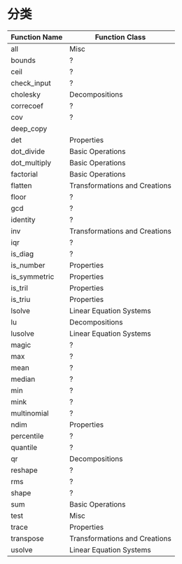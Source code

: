 # 分类

| Function Name | Function Class |
|-----------|-----------|
|all|Misc|
|bounds|?|
|ceil|?|
|check_input|?|
|cholesky|Decompositions|
|correcoef|?|
|cov|?|
|deep_copy
|det|Properties|
|dot_divide|Basic Operations|
|dot_multiply|Basic Operations|
|factorial|Basic Operations|
|flatten|Transformations and Creations|
|floor|?|
|gcd|?|
|identity|?|
|inv|Transformations and Creations|
|iqr|?|
|is_diag|?|
|is_number|Properties|
|is_symmetric|Properties|
|is_tril|Properties|
|is_triu|Properties|
|lsolve|Linear Equation Systems|
|lu|Decompositions|
|lusolve|Linear Equation Systems|
|magic|?|
|max|?|
|mean|?|
|median|?|
|min|?|
|mink|?|
|multinomial|?|
|ndim|Properties|
|percentile|?|
|quantile|?|
|qr|Decompositions|
|reshape|?|
|rms|?|
|shape|?|
|sum|Basic Operations|
|test|Misc|
|trace|Properties|
|transpose|Transformations and Creations|
|usolve|Linear Equation Systems|
